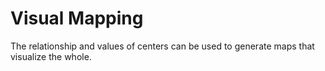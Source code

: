 # Visual Mapping
The relationship and values of centers can be used to generate maps that visualize the whole.